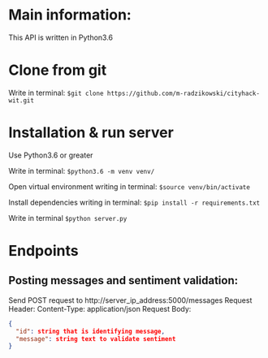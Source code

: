 # Main information:

This API is written in Python3.6

# Clone from git

Write in terminal: ```$git clone https://github.com/m-radzikowski/cityhack-wit.git```

# Installation & run server

Use Python3.6 or greater

Write in terminal: ```$python3.6 -m venv venv/```

Open virtual environment writing in terminal: ```$source venv/bin/activate```

Install dependencies writing in terminal: ```$pip install -r requirements.txt```

Write in terminal ```$python server.py```

# Endpoints

## Posting messages and sentiment validation:

Send POST request to http://server_ip_address:5000/messages
Request Header: Content-Type: application/json
Request Body:
```json
{
  "id": string that is identifying message,
  "message": string text to validate sentiment
}
```
